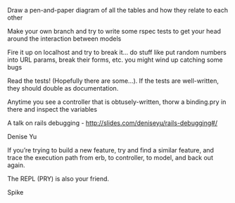 Draw a pen-and-paper diagram of all the tables and how they relate to each other

Make your own branch and try to write some rspec tests to get your head around the interaction between models

Fire it up on localhost and try to break it... do stuff like put random numbers into URL params, break their forms, etc. you might wind up catching some bugs

Read the tests! (Hopefully there are some...). If the tests are well-written, they should double as documentation.

Anytime you see a controller that is obtusely-written, thorw a binding.pry in there and inspect the variables

A talk on rails debugging - http://slides.com/deniseyu/rails-debugging#/

Denise Yu


If you’re trying to build a new feature, try and find a similar feature, and trace the execution path from erb, to controller, to model, and back out again.

The REPL (PRY) is also your friend.

Spike